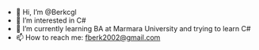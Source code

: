 - 👋 Hi, I’m @Berkcgl
- 👀 I’m interested in C#
- 🌱 I’m currently learning BA at Marmara University and trying to learn C# 
- 📫 How to reach me: fberk2002@gmail.com
